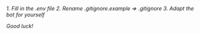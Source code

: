 *1. Fill in the .env file*
*2. Rename .gitignore.example => .gitignore*
*3. Adapt the bot for yourself*

_Good luck!_